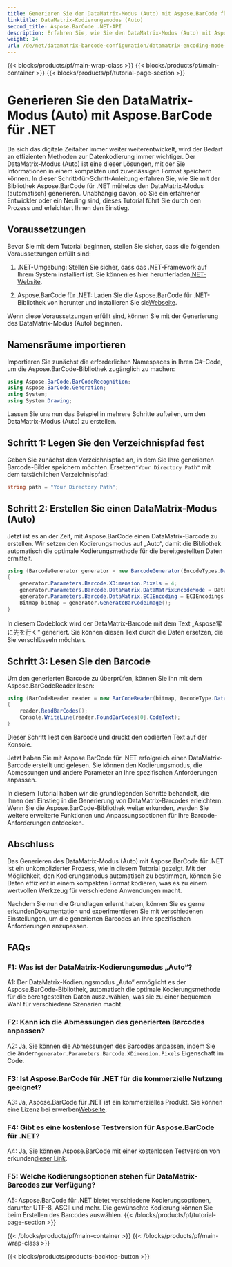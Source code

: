 ```yaml
---
title: Generieren Sie den DataMatrix-Modus (Auto) mit Aspose.BarCode für .NET
linktitle: DataMatrix-Kodierungsmodus (Auto)
second_title: Aspose.BarCode .NET-API
description: Erfahren Sie, wie Sie den DataMatrix-Modus (Auto) mit Aspose.BarCode für .NET generieren. Diese Schritt-für-Schritt-Anleitung deckt alles ab, von den Voraussetzungen bis zum Lesen von Barcodes.
weight: 14
url: /de/net/datamatrix-barcode-configuration/datamatrix-encoding-mode-auto/
---
```


{{< blocks/products/pf/main-wrap-class >}}
{{< blocks/products/pf/main-container >}}
{{< blocks/products/pf/tutorial-page-section >}}

# Generieren Sie den DataMatrix-Modus (Auto) mit Aspose.BarCode für .NET

Da sich das digitale Zeitalter immer weiter weiterentwickelt, wird der Bedarf an effizienten Methoden zur Datenkodierung immer wichtiger. Der DataMatrix-Modus (Auto) ist eine dieser Lösungen, mit der Sie Informationen in einem kompakten und zuverlässigen Format speichern können. In dieser Schritt-für-Schritt-Anleitung erfahren Sie, wie Sie mit der Bibliothek Aspose.BarCode für .NET mühelos den DataMatrix-Modus (automatisch) generieren. Unabhängig davon, ob Sie ein erfahrener Entwickler oder ein Neuling sind, dieses Tutorial führt Sie durch den Prozess und erleichtert Ihnen den Einstieg.

## Voraussetzungen

Bevor Sie mit dem Tutorial beginnen, stellen Sie sicher, dass die folgenden Voraussetzungen erfüllt sind:

1.  .NET-Umgebung: Stellen Sie sicher, dass das .NET-Framework auf Ihrem System installiert ist. Sie können es hier herunterladen[.NET-Website](https://dotnet.microsoft.com/download/dotnet).

2.  Aspose.BarCode für .NET: Laden Sie die Aspose.BarCode für .NET-Bibliothek von herunter und installieren Sie sie[Webseite](https://releases.aspose.com/barcode/net/).

Wenn diese Voraussetzungen erfüllt sind, können Sie mit der Generierung des DataMatrix-Modus (Auto) beginnen.

## Namensräume importieren

Importieren Sie zunächst die erforderlichen Namespaces in Ihren C#-Code, um die Aspose.BarCode-Bibliothek zugänglich zu machen:

```csharp
using Aspose.BarCode.BarCodeRecognition;
using Aspose.BarCode.Generation;
using System;
using System.Drawing;
```

Lassen Sie uns nun das Beispiel in mehrere Schritte aufteilen, um den DataMatrix-Modus (Auto) zu erstellen.

## Schritt 1: Legen Sie den Verzeichnispfad fest

 Geben Sie zunächst den Verzeichnispfad an, in dem Sie Ihre generierten Barcode-Bilder speichern möchten. Ersetzen`"Your Directory Path"` mit dem tatsächlichen Verzeichnispfad:

```csharp
string path = "Your Directory Path";
```

## Schritt 2: Erstellen Sie einen DataMatrix-Modus (Auto)

Jetzt ist es an der Zeit, mit Aspose.BarCode einen DataMatrix-Barcode zu erstellen. Wir setzen den Kodierungsmodus auf „Auto“, damit die Bibliothek automatisch die optimale Kodierungsmethode für die bereitgestellten Daten ermittelt.

```csharp
using (BarcodeGenerator generator = new BarcodeGenerator(EncodeTypes.DataMatrix, "Aspose常に先を行く"))
{
    generator.Parameters.Barcode.XDimension.Pixels = 4;
    generator.Parameters.Barcode.DataMatrix.DataMatrixEncodeMode = DataMatrixEncodeMode.Auto;
    generator.Parameters.Barcode.DataMatrix.ECIEncoding = ECIEncodings.UTF8;
    Bitmap bitmap = generator.GenerateBarCodeImage();
}
```

In diesem Codeblock wird der DataMatrix-Barcode mit dem Text „Aspose常に先を行く“ generiert. Sie können diesen Text durch die Daten ersetzen, die Sie verschlüsseln möchten.

## Schritt 3: Lesen Sie den Barcode

Um den generierten Barcode zu überprüfen, können Sie ihn mit dem Aspose.BarCodeReader lesen:

```csharp
using (BarCodeReader reader = new BarCodeReader(bitmap, DecodeType.DataMatrix))
{
    reader.ReadBarCodes();
    Console.WriteLine(reader.FoundBarCodes[0].CodeText);
}
```

Dieser Schritt liest den Barcode und druckt den codierten Text auf der Konsole.

Jetzt haben Sie mit Aspose.BarCode für .NET erfolgreich einen DataMatrix-Barcode erstellt und gelesen. Sie können den Kodierungsmodus, die Abmessungen und andere Parameter an Ihre spezifischen Anforderungen anpassen.

In diesem Tutorial haben wir die grundlegenden Schritte behandelt, die Ihnen den Einstieg in die Generierung von DataMatrix-Barcodes erleichtern. Wenn Sie die Aspose.BarCode-Bibliothek weiter erkunden, werden Sie weitere erweiterte Funktionen und Anpassungsoptionen für Ihre Barcode-Anforderungen entdecken.

## Abschluss

Das Generieren des DataMatrix-Modus (Auto) mit Aspose.BarCode für .NET ist ein unkomplizierter Prozess, wie in diesem Tutorial gezeigt. Mit der Möglichkeit, den Kodierungsmodus automatisch zu bestimmen, können Sie Daten effizient in einem kompakten Format kodieren, was es zu einem wertvollen Werkzeug für verschiedene Anwendungen macht.

 Nachdem Sie nun die Grundlagen erlernt haben, können Sie es gerne erkunden[Dokumentation](https://reference.aspose.com/barcode/net/) und experimentieren Sie mit verschiedenen Einstellungen, um die generierten Barcodes an Ihre spezifischen Anforderungen anzupassen.

## FAQs

### F1: Was ist der DataMatrix-Kodierungsmodus „Auto“?

A1: Der DataMatrix-Kodierungsmodus „Auto“ ermöglicht es der Aspose.BarCode-Bibliothek, automatisch die optimale Kodierungsmethode für die bereitgestellten Daten auszuwählen, was sie zu einer bequemen Wahl für verschiedene Szenarien macht.

### F2: Kann ich die Abmessungen des generierten Barcodes anpassen?

 A2: Ja, Sie können die Abmessungen des Barcodes anpassen, indem Sie die ändern`generator.Parameters.Barcode.XDimension.Pixels` Eigenschaft im Code.

### F3: Ist Aspose.BarCode für .NET für die kommerzielle Nutzung geeignet?

 A3: Ja, Aspose.BarCode für .NET ist ein kommerzielles Produkt. Sie können eine Lizenz bei erwerben[Webseite](https://purchase.aspose.com/buy).

### F4: Gibt es eine kostenlose Testversion für Aspose.BarCode für .NET?

 A4: Ja, Sie können Aspose.BarCode mit einer kostenlosen Testversion von erkunden[dieser Link](https://releases.aspose.com/).

### F5: Welche Kodierungsoptionen stehen für DataMatrix-Barcodes zur Verfügung?

A5: Aspose.BarCode für .NET bietet verschiedene Kodierungsoptionen, darunter UTF-8, ASCII und mehr. Die gewünschte Kodierung können Sie beim Erstellen des Barcodes auswählen.
{{< /blocks/products/pf/tutorial-page-section >}}

{{< /blocks/products/pf/main-container >}}
{{< /blocks/products/pf/main-wrap-class >}}

{{< blocks/products/products-backtop-button >}}
